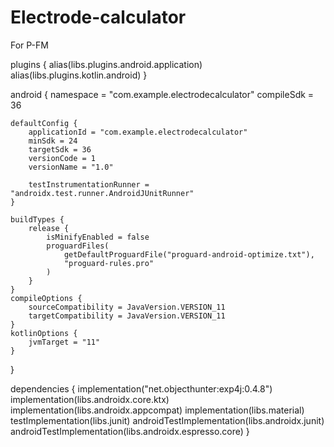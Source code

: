 # Electrode-calculator
For P-FM

plugins {
    alias(libs.plugins.android.application)
    alias(libs.plugins.kotlin.android)
}

android {
    namespace = "com.example.electrodecalculator"
    compileSdk = 36

    defaultConfig {
        applicationId = "com.example.electrodecalculator"
        minSdk = 24
        targetSdk = 36
        versionCode = 1
        versionName = "1.0"

        testInstrumentationRunner = "androidx.test.runner.AndroidJUnitRunner"
    }

    buildTypes {
        release {
            isMinifyEnabled = false
            proguardFiles(
                getDefaultProguardFile("proguard-android-optimize.txt"),
                "proguard-rules.pro"
            )
        }
    }
    compileOptions {
        sourceCompatibility = JavaVersion.VERSION_11
        targetCompatibility = JavaVersion.VERSION_11
    }
    kotlinOptions {
        jvmTarget = "11"
    }
}

dependencies {
    implementation("net.objecthunter:exp4j:0.4.8")
    implementation(libs.androidx.core.ktx)
    implementation(libs.androidx.appcompat)
    implementation(libs.material)
    testImplementation(libs.junit)
    androidTestImplementation(libs.androidx.junit)
    androidTestImplementation(libs.androidx.espresso.core)
}
